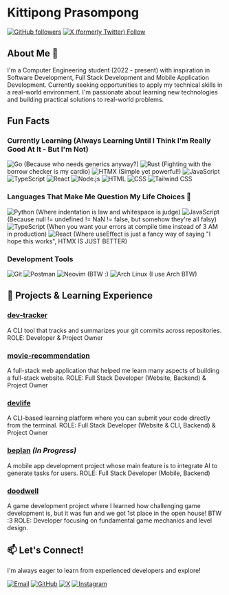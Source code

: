 # Kittipong Prasompong

[![GitHub followers](https://img.shields.io/github/followers/ikkyuuq?style=social)](https://github.com/ikkyuuq)
[![X (formerly Twitter) Follow](https://img.shields.io/twitter/follow/thekppras)](https://x.com/thekppras)

## About Me 👋

I'm a Computer Engineering student (2022 - present) with inspiration in Software Development, Full Stack Development and Mobile Application Development. Currently seeking opportunities to apply my technical skills in a real-world environment. I'm passionate about learning new technologies and building practical solutions to real-world problems.

## Fun Facts

### Currently Learning (Always Learning Until I Think I'm Really Good At It - But I'm Not)
![Go](https://img.shields.io/badge/Go-00ADD8?style=flat&logo=go&logoColor=white) (Because who needs generics anyway?)
![Rust](https://img.shields.io/badge/Rust-000000?style=flat&logo=rust&logoColor=white) (Fighting with the borrow checker is my cardio)
![HTMX](https://img.shields.io/badge/HTMX-3366CC?style=flat&logo=htmx&logoColor=white) (Simple yet powerful!)
![JavaScript](https://img.shields.io/badge/JavaScript-F7DF1E?style=flat&logo=javascript&logoColor=black)
![TypeScript](https://img.shields.io/badge/TypeScript-007ACC?style=flat&logo=typescript&logoColor=white)
![React](https://img.shields.io/badge/React-20232A?style=flat&logo=react&logoColor=61DAFB)
![Node.js](https://img.shields.io/badge/Node.js-339933?style=flat&logo=node.js&logoColor=white)
![HTML](https://img.shields.io/badge/HTML5-E34F26?style=flat&logo=html5&logoColor=white)
![CSS](https://img.shields.io/badge/CSS3-1572B6?style=flat&logo=css3&logoColor=white)
![Tailwind CSS](https://img.shields.io/badge/Tailwind_CSS-38B2AC?style=flat&logo=tailwind-css&logoColor=white)

### Languages That Make Me Question My Life Choices 🤔
![Python](https://img.shields.io/badge/Python-3776AB?style=flat&logo=python&logoColor=white) (Where indentation is law and whitespace is judge)
![JavaScript](https://img.shields.io/badge/JavaScript-F7DF1E?style=flat&logo=javascript&logoColor=black) (Because null != undefined != NaN != false, but somehow they're all falsy)
![TypeScript](https://img.shields.io/badge/TypeScript-007ACC?style=flat&logo=typescript&logoColor=white) (When you want your errors at compile time instead of 3 AM in production)
![React](https://img.shields.io/badge/React-20232A?style=flat&logo=react&logoColor=61DAFB) (Where useEffect is just a fancy way of saying "I hope this works", HTMX IS JUST BETTER)

### Development Tools
![Git](https://img.shields.io/badge/Git-F05032?style=flat&logo=git&logoColor=white)
![Postman](https://img.shields.io/badge/Postman-FF6C37?style=flat&logo=postman&logoColor=white)
![Neovim](https://img.shields.io/badge/NeoVim-%2357A143.svg?&style=flat&logo=neovim&logoColor=white) (BTW :)
![Arch Linux](https://img.shields.io/badge/Arch_Linux-1793D1?style=flat&logo=arch-linux&logoColor=white) (I use Arch BTW)

## 🚀 Projects & Learning Experience

### [dev-tracker](https://github.com/ikkyuuq/dev-tracker)
A CLI tool that tracks and summarizes your git commits across repositories.
ROLE: Developer & Project Owner

### [movie-recommendation](https://github.com/ikkyuuq/movie-recommendation)
A full-stack web application that helped me learn many aspects of building a full-stack website.
ROLE: Full Stack Developer (Website, Backend) & Project Owner

### [devlife](https://github.com/ikkyuuq/devlife)
A CLI-based learning platform where you can submit your code directly from the terminal.
ROLE: Full Stack Developer (Website & CLI, Backend) & Project Owner

### [beplan](https://github.com/ikkyuuq/beplan) *(In Progress)*
A mobile app development project whose main feature is to integrate AI to generate tasks for users.
ROLE: Full Stack Developer (Mobile, Backend)

### [doodwell](https://github.com/ikkyuuq/Centum-Survivors)
A game development project where I learned how challenging game development is, but it was fun and we got 1st place in the open house! BTW :3
ROLE: Developer focusing on fundamental game mechanics and level design.

## 📫 Let's Connect!

I'm always eager to learn from experienced developers and explore!

[![Email](https://img.shields.io/badge/Email-D14836?style=flat&logo=gmail&logoColor=white)](mailto:kittipongpras@gmail.com)
[![GitHub](https://img.shields.io/badge/GitHub-100000?style=flat&logo=github&logoColor=white)](https://github.com/ikkyuuq)
[![X](https://img.shields.io/badge/X-000000?style=flat&logo=x&logoColor=white)](https://x.com/thekppras)
[![Instagram](https://img.shields.io/badge/Instagram-E4405F?style=flat&logo=instagram&logoColor=white)](https://www.instagram.com/kppras/)
